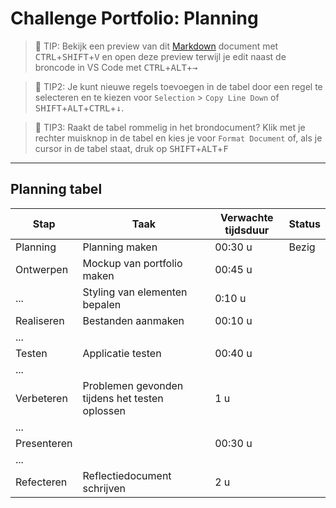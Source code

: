 # Challenge Portfolio: Planning

> :rocket: TIP: Bekijk een preview van dit [Markdown](https://guides.github.com/features/mastering-markdown/) document met <kbd>CTRL</kbd>+<kbd>SHIFT</kbd>+<kbd>V</kbd> en open deze preview terwijl je edit naast de broncode in VS Code met <kbd>CTRL</kbd>+<kbd>ALT</kbd>+<kbd>→</kbd>

> :rocket: TIP2: Je kunt nieuwe regels toevoegen in de tabel door een regel te selecteren en te kiezen voor `Selection` > `Copy Line Down` of <kbd>SHIFT</kbd>+<kbd>ALT</kbd>+<kbd>CTRL</kbd>+<kbd>↓</kbd>. 

> :rocket: TIP3: Raakt de tabel rommelig in het brondocument? Klik met je rechter muisknop in de tabel en kies je voor `Format Document` of, als je cursor in de tabel staat, druk op <kbd>SHIFT</kbd>+<kbd>ALT</kbd>+<kbd>F</kbd>

----

## Planning tabel

| Stap        | Taak                                           | Verwachte tijdsduur | Status |
| ----------- | ---------------------------------------------- | ------------------- | ------ |
| Planning    | Planning maken                                 | 00:30 u             | Bezig  |
| Ontwerpen   | Mockup van portfolio maken                     | 00:45 u                  |        |
| ...         | Styling van elementen bepalen                  | 0:10 u              |       |
| Realiseren  | Bestanden aanmaken                             | 00:10 u             |        |
| ...         |                                                |                     |        |
| Testen      | Applicatie testen                              |   00:40 u                  |        |
| ...         |                                                |                     |        |
| Verbeteren  | Problemen gevonden tijdens het testen oplossen |    1 u                 |        |
| ...         |                                                |                     |        |
| Presenteren |                                                |     00:30 u                 |        |
| ...         |                                                |                     |        |
| Refecteren  | Reflectiedocument schrijven                    |      2 u               |        |
